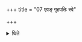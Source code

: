+++
title = "07 एवङ् गृहपतिः स्वे"

+++

<details><summary>थिते</summary>

7. In the same manner the Gr̥hapati (further orders) at the end of his own order.  
</details>
